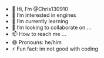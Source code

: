 - 👋 Hi, I’m @Chris130910
- 👀 I’m interested in engines
- 🌱 I’m currently learning 
- 💞️ I’m looking to collaborate on ...
- 📫 How to reach me ...
- 😄 Pronouns: he/him
- ⚡ Fun fact: im not good with coding

<!---
Chris130910/Chris130910 is a ✨ special ✨ repository because its `README.md` (this file) appears on your GitHub profile.
